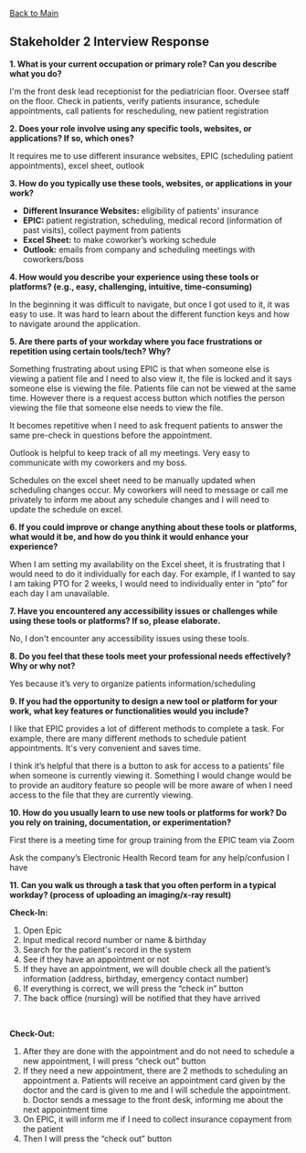 [Back to Main](../index.md)

## Stakeholder 2 Interview Response
**1. What is your current occupation or primary role? Can you describe what you do?**

I'm the front desk lead receptionist for the pediatrician floor. Oversee staff on the floor. Check in patients, verify patients insurance, schedule appointments, call patients for rescheduling, new patient registration


**2. Does your role involve using any specific tools, websites, or applications? If so, which ones?**

It requires me to use different insurance websites, EPIC (scheduling patient appointments), excel sheet, outlook

**3. How do you typically use these tools, websites, or applications in your work?**

- **Different Insurance Websites:** eligibility of patients’ insurance 
- **EPIC:** patient registration, scheduling, medical record (information of past visits), collect payment from patients 
- **Excel Sheet:** to make coworker’s working schedule 
- **Outlook:** emails from company and scheduling meetings with coworkers/boss

**4. How would you describe your experience using these tools or platforms? (e.g., easy, challenging, intuitive, time-consuming)**

In the beginning it was difficult to navigate, but once I got used to it, it was easy to use. It was hard to learn about the different function keys and how to navigate around the application. 

**5. Are there parts of your workday where you face frustrations or repetition using certain tools/tech? Why?**

Something frustrating about using EPIC is that when someone else is viewing a patient file and I need to also view it, the file is locked and it says someone else is viewing the file. Patients file can not be viewed at the same time. However there is a request access button which notifies the person viewing the file that someone else needs to view the file. 

It becomes repetitive when I need to ask frequent patients to answer the same pre-check in questions before the appointment. 


Outlook is helpful to keep track of all my meetings. Very easy to communicate with my coworkers and my boss. 


Schedules on the excel sheet need to be manually updated when scheduling changes occur. My coworkers will need to message or call me privately to inform me about any schedule changes and I will need to update the schedule on excel. 


**6. If you could improve or change anything about these tools or platforms, what would it be, and how do you think it would enhance your experience?**

When I am setting my availability on the Excel sheet, it is frustrating that I would need to do it individually for each day. For example, if I wanted to say I am taking PTO for 2 weeks, I would need to individually enter in “pto” for each day I am unavailable.  

**7. Have you encountered any accessibility issues or challenges while using these tools or platforms? If so, please elaborate.**

No, I don't encounter any accessibility issues using these tools.

**8. Do you feel that these tools meet your professional needs effectively? Why or why not?**

Yes because it’s very to organize patients information/scheduling

**9. If you had the opportunity to design a new tool or platform for your work, what key features or functionalities would you include?**

I like that EPIC provides a lot of different methods to complete a task. For example, there are many different methods to schedule patient appointments. It's very convenient and saves time. 

I think it’s helpful that there is a button to ask for access to a patients’ file when someone is currently viewing it. Something I would change would be to provide an auditory feature so people will be more aware of when I need access to the file that they are currently viewing.


**10. How do you usually learn to use new tools or platforms for work? Do you rely on training, documentation, or experimentation?**

First there is a meeting time for group training from the EPIC team via Zoom
    
Ask the company’s Electronic Health Record team for any help/confusion I have 

**11. Can you walk us through a task that you often perform in a typical workday? (process of uploading an imaging/x-ray result)**


**Check-In:**
    
1. Open Epic
2. Input medical record number or name & birthday 
3. Search for the patient's record in the system
4. See if they have an appointment or not
5. If they have an appointment, we will double check all the patient’s information (address, birthday, emergency contact number)
6. If everything is correct, we will press the “check in” button
7. The back office (nursing) will be notified that they have arrived

<br>

**Check-Out:**
1. After they are done with the appointment and do not need to schedule a new appointment, I will press “check out” button
2. If they need a new appointment, there are 2 methods to scheduling an appointment
    a. Patients will receive an appointment card given by the doctor and the card is given to me and I will schedule the appointment.
    b. Doctor sends a message to the front desk, informing me about the next appointment time 
3. On EPIC, it will inform me if I need to collect insurance copayment from the patient 
4. Then I will press the “check out” button